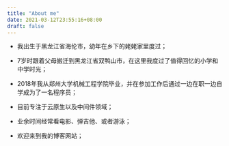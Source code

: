 ```yaml
---
title: "About me"
date: 2021-03-12T23:55:16+08:00
draft: false
---
```


- 我出生于黑龙江省海伦市，幼年在乡下的姥姥家里度过；

  

- 7岁时跟着父母搬迁到黑龙江省双鸭山市，在这里我度过了值得回忆的小学和中学时光；



- 2018年我从郑州大学机械工程学院毕业，并在参加工作后通过一边在职一边自学成为了一名程序员；

  

- 目前专注于云原生以及中间件领域；



- 业余时间经常看电影、弹吉他、或者游泳；



- 欢迎来到我的博客网站；


